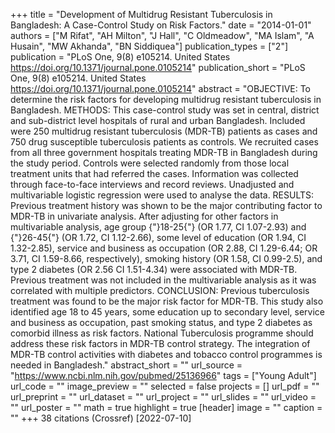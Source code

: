 +++
title = "Development of Multidrug Resistant Tuberculosis in Bangladesh: A Case-Control Study on Risk Factors."
date = "2014-01-01"
authors = ["M Rifat", "AH Milton", "J Hall", "C Oldmeadow", "MA Islam", "A Husain", "MW Akhanda", "BN Siddiquea"]
publication_types = ["2"]
publication = "PLoS One, 9(8) e105214. United States https://doi.org/10.1371/journal.pone.0105214"
publication_short = "PLoS One, 9(8) e105214. United States https://doi.org/10.1371/journal.pone.0105214"
abstract = "OBJECTIVE: To determine the risk factors for developing multidrug resistant tuberculosis in Bangladesh. METHODS: This case-control study was set in central, district and sub-district level hospitals of rural and urban Bangladesh. Included were 250 multidrug resistant tuberculosis (MDR-TB) patients as cases and 750 drug susceptible tuberculosis patients as controls. We recruited cases from all three government hospitals treating MDR-TB in Bangladesh during the study period. Controls were selected randomly from those local treatment units that had referred the cases. Information was collected through face-to-face interviews and record reviews. Unadjusted and multivariable logistic regression were used to analyse the data. RESULTS: Previous treatment history was shown to be the major contributing factor to MDR-TB in univariate analysis. After adjusting for other factors in multivariable analysis, age group {"}18-25{"} (OR 1.77, CI 1.07-2.93) and {"}26-45{"} (OR 1.72, CI 1.12-2.66), some level of education (OR 1.94, CI 1.32-2.85), service and business as occupation (OR 2.88, CI 1.29-6.44; OR 3.71, CI 1.59-8.66, respectively), smoking history (OR 1.58, CI 0.99-2.5), and type 2 diabetes (OR 2.56 CI 1.51-4.34) were associated with MDR-TB. Previous treatment was not included in the multivariable analysis as it was correlated with multiple predictors. CONCLUSION: Previous tuberculosis treatment was found to be the major risk factor for MDR-TB. This study also identified age 18 to 45 years, some education up to secondary level, service and business as occupation, past smoking status, and type 2 diabetes as comorbid illness as risk factors. National Tuberculosis programme should address these risk factors in MDR-TB control strategy. The integration of MDR-TB control activities with diabetes and tobacco control programmes is needed in Bangladesh."
abstract_short = ""
url_source = "https://www.ncbi.nlm.nih.gov/pubmed/25136966"
tags = ["Young Adult"]
url_code = ""
image_preview = ""
selected = false
projects = []
url_pdf = ""
url_preprint = ""
url_dataset = ""
url_project = ""
url_slides = ""
url_video = ""
url_poster = ""
math = true
highlight = true
[header]
image = ""
caption = ""
+++
38 citations (Crossref) [2022-07-10]
